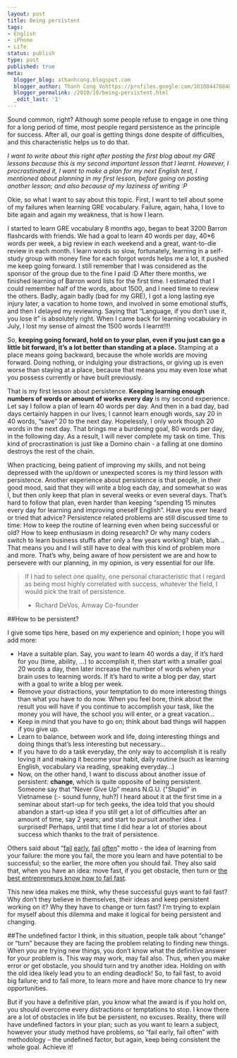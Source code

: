 ```yaml
---
layout: post
title: Being persistent
tags:
- English
- iPhone
- Life
status: publish
type: post
published: true
meta:
  blogger_blog: athanhcong.blogspot.com
  blogger_author: Thanh Cong Vohttps://profiles.google.com/101084470848901147240noreply@blogger.com
  blogger_permalink: /2010/10/being-persistent.html
  _edit_last: '1'
---
```

Sound common, right? Although some people refuse to engage in one thing for a long period of time, most people regard persistence as the principle for success. After all, our goal is getting things done despite of difficulties, and this characteristic helps us to do that.

*I want to write about this right after posting the first blog about my GRE lessons because this is my second important lesson that l learnt. However, I procrastinated it, I want to make a plan for my next English test, I mentioned about planning in my first lesson, before going on posting another lesson; and also because of my laziness of writing :P*

Okie, so what I want to say about this topic. First, I want to tell about some of my failures when learning GRE vocabulary. Failure, again, haha, I love to bite again and again my weakness, that is how I learn.

I started to learn GRE vocabulary 8 months ago, began to beat 3200 Barron flashcards with friends. We had a goal to learn 40 words per day, 40*6 words per week, a big review in each weekend and a great, want-to-die review in each month. I learn words so slow, fortunately, learning in a self-study group with money fine for each forgot words helps me a lot, it pushed me keep going forward. I still remember that I was considered as the sponsor of the group due to the fine I paid :D After there months, we finished learning of Barron word lists for the first time. I estimated that I could remember half of the words, about 1500, and I need time to review the others. Badly, again badly (bad for my GRE), I got a long lasting eye injury later, a vacation to home town, and involved in some emotional stuffs, and then I delayed my reviewing. Saying that “Language, if you don’t use it, you lose it” is absolutely right. When I came back for learning vocabulary in July, I lost my sense of almost the 1500 words I learnt!!!!

So, <b>keeping going forward, hold on to your plan, even if you just can go a little bit forward, it’s a lot better than standing at a place.</b> Stamping at a place means going backward, because the whole worlds are moving forward. Doing nothing, or indulging your distractions, or giving up is even worse than staying at a place, because that means you may even lose what you possess currently or have built previously.

That is my first lesson about persistence. <b>Keeping learning enough numbers of words or amount of works every day</b> is my second experience. Let say I follow a plan of learn 40 words per day. And then in a bad day, bad days certainly happen in our lives; I cannot learn enough words, say 20 in 40 words, “save” 20 to the next day. Hopelessly, I only work though 20 words in the next day. That brings me a burdening goal, 80 words per day, in the following day. As a result, I will never complete my task on time. This kind of procrastination is just like a Domino chain - a falling at one domino destroys the rest of the chain.

When practicing, being patient of improving my skills, and not being depressed with the up/down or unexpected scores is my third lesson with persistence. Another experience about persistence is that people, in their good mood, said that they will write a blog each day, and somewhat so was I, but then only keep that plan in several weeks or even several days. That’s hard to follow that plan, even harder than keeping “spending 15 minutes every day for learning and improving oneself English”. Have you ever heard or tried that advice? Persistence related problems are still discussed time to time: How to keep the routine of learning even when being successful or old? How to keep enthusiasm in doing research? Or why many coders switch to learn business stuffs after only a few years working? blah, blah... That means you and I will still have to deal with this kind of problem more and more. That’s why, being aware of how persistent we are and how to persevere with our planning, in my opinion, is very essential for our life.

> If I had to select one quality, one personal characteristic that I regard as being most highly correlated with success, whatever the field, I would pick the trait of persistence.	
> - Richard DeVos, Amway Co-founder

##How to be persistent?

I give some tips here, based on my experience and opinion; I hope you will add more:
*   Have a suitable plan. Say, you want to learn 40 words a day, if it’s hard for you (time, ability, …) to accomplish it, then start with a smaller goal 20 words a day, then later increase the number of words when your brain uses to learning words. If it’s hard to write a blog per day, start with a goal to write a blog per week.
*   Remove your distractions, your temptation to do more interesting things than what you have to do now. When you feel bore, think about the result you will have if you continue to accomplish your task, like the money you will have, the school you will enter, or a great vacation…
*   Keep in mind that you have to go on; think about bad things will happen if you give up.
*   Learn to balance, between work and life, doing interesting things and doing things that’s less interesting but necessary…
*   If you have to do a task everyday, the only way to accomplish it is really loving it and making it become your habit, daily routine (such as learning English, vocabulary via reading, speaking everyday…)
*   Now, on the other hand, I want to discuss about another issue of persistent: <b>change</b>, which is quite opposite of being persistent. Someone say that “Never Give Up” means N.G.U. ("Stupid" in Vietnamese (:- sound funny, huh?) I heard about it at the first time in a seminar about start-up for tech geeks, the idea told that you should abandon a start-up idea if you still get a lot of difficulties after an amount of time, say 2 years; and start to pursuit another idea. I surprised! Perhaps, until that time I did hear a lot of stories about success which thanks to the trait of persistence.

Others said about “[fail](http://blogs.msdn.com/b/micahel/archive/2005/08/17/failfast.aspx) [early](http://www.contrast.ie/blog/fail-early-fail-often-and-learn/), [fail](http://www.thebuzzmedia.com/creator-of-wikipedia-fail-fast-fail-often/) [often](http://www.theconvergingnetwork.com/2008/02/fail-early-fail.html)” motto - the idea of learning from your failure: the more you fail, the more you learn and have potential to be successful; so the earlier, the more often you should fail. They also said that, when you have an idea: move fast, if you get obstacle, then turn or [the best entrepreneurs know how to fail fast](http://www.feld.com/wp/archives/2009/04/the-best-entrepreneurs-know-how-to-fail-fast.html).

This new idea makes me think, why these successful guys want to fail fast? Why don’t they believe in themselves, their ideas and keep persistent working on it? Why they have to change or turn fast? I'm trying to explain for myself about this dilemma and make it logical for being persistent and changing.

##The undefined factor
I think, in this situation, people talk about “change” or “turn” because they are facing the problem relating to finding new things. When you are trying new things, you don’t know what the definitive answer for your problem is. This way may work, may fail also. Thus, when you make error or get obstacle, you should turn and try another idea. Holding on with the old idea likely lead you to an ending deadlock! So, to fail fast, to avoid big failure; and to fail more, to learn more and have more chance to try new opportunities.

But if you have a definitive plan, you know what the award is if you hold on, you should overcome every distractions or temptations to stop. I know there are a lot of obstacles in life but be persistent, no excuses. Reality, there will have undefined factors in your plan; such as you want to learn a subject, however your study method have problems, so “fail early, fail often” with methodology – the undefined factor, but again, keep being consistent the whole goal. Achieve it!
